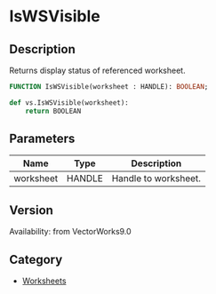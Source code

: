# IsWSVisible

## Description
Returns display status of referenced worksheet.

```pascal
FUNCTION IsWSVisible(worksheet : HANDLE): BOOLEAN;
```

```python
def vs.IsWSVisible(worksheet):
    return BOOLEAN
```

## Parameters
|Name|Type|Description|
|---|---|---|
|worksheet|HANDLE|Handle to worksheet.|

## Version
Availability: from VectorWorks9.0

## Category
* [Worksheets](../Categories/Worksheets.md)

